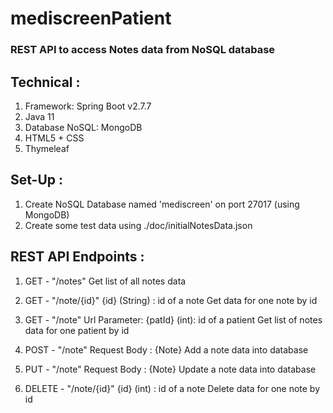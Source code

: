 # mediscreenPatient
### REST API to access Notes data from NoSQL database

## Technical :
1. Framework: Spring Boot v2.7.7
2. Java 11
3. Database NoSQL: MongoDB
4. HTML5 + CSS
5. Thymeleaf

## Set-Up :
1. Create NoSQL Database named 'mediscreen' on port 27017 (using MongoDB)
2. Create some test data using ./doc/initialNotesData.json

## REST API Endpoints :
1. GET - "/notes"
Get list of all notes data

2. GET - "/note/{id}"
{id} (String) : id of a note
Get data for one note by id

3. GET - "/note"
Url Parameter: {patId} (int): id of a patient
Get list of notes data for one patient by id

4. POST - "/note"
Request Body : {Note}
Add a note data into database

5. PUT - "/note"
Request Body : {Note}
Update a note data into database

6. DELETE - "/note/{id}"
{id} (int) : id of a note
Delete data for one note by id